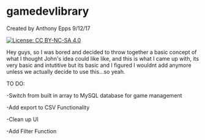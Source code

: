 # gamedevlibrary
Created by Anthony Epps
9/12/17

[![License: CC BY-NC-SA 4.0](https://img.shields.io/badge/License-CC%20BY--NC--SA%204.0-lightgrey.svg)](https://creativecommons.org/licenses/by-nc-sa/4.0/)

Hey guys, so I was bored and decided to throw together a basic concept of what I thought John's idea could like like,
and this is what I came up with, its very basic and intutitive but its basic and I figured I wouldnt add anymore unless we
actually decide to use this...so yeah.


TO DO:

-Switch from built in array to MySQL database for game management

-Add export to CSV Functionality

-Clean up UI

-Add Filter Function

